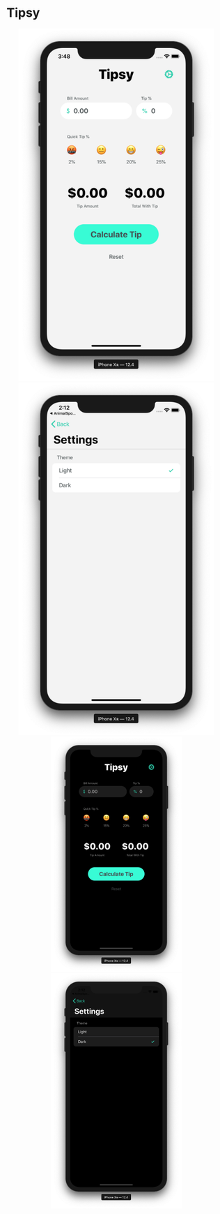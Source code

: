 # Tipsy

<p align="center">
  <img src="https://github.com/marlonjames71/Tipsy/blob/master/Screen%20Shot%202019-08-07%20at%203.48.34%20PM.png" width="450">
  <img src="https://github.com/marlonjames71/Tipsy/blob/master/Screen%20Shot%202019-08-07%20at%202.12.17%20PM.png" width="450">
  
  <img src="https://github.com/marlonjames71/Tipsy/blob/master/Screen%20Shot%202019-08-07%20at%202.12.28%20PM.png" width="300">
  <img src="https://github.com/marlonjames71/Tipsy/blob/master/Screen%20Shot%202019-08-07%20at%202.12.34%20PM.png" width="300">
</p>
